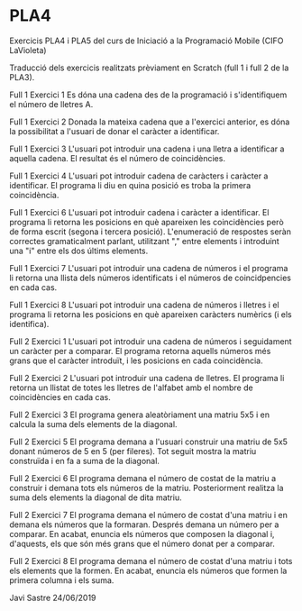 # PLA4
Exercicis PLA4 i PLA5 del curs de Iniciació a la Programació Mobile (CIFO LaVioleta)

Traducció dels exercicis realitzats prèviament en Scratch (full 1 i full 2 de la PLA3).

Full 1 Exercici 1
Es dóna una cadena des de la programació i s'identifiquem el número de lletres A.

Full 1 Exercici 2
Donada la mateixa cadena que a l'exercici anterior, es dóna la possibilitat a l'usuari de donar el caràcter a identificar.

Full 1 Exercici 3
L'usuari pot introduir una cadena i una lletra a identificar a aquella cadena. El resultat és el número de coincidències.

Full 1 Exercici 4
L'usuari pot introduir cadena de caràcters i caràcter a identificar. El programa li diu en quina posició es troba la primera coincidència.

Full 1 Exercici 6
L'usuari pot introduir cadena i caràcter a identificar. El programa li retorna les posicions en què apareixen les coincidències però de forma escrit (segona i tercera posició). L'enumeració de respostes seràn correctes gramaticalment parlant, utilitzant "," entre elements i introduint una "i" entre els dos últims elements.

Full 1 Exercici 7
L'usuari pot introduir una cadena de números i el programa li retorna una llista dels números identificats i el números de coincidpencies en cada cas.

Full 1 Exercici 8
L'usuari pot introduir una cadena de números i lletres i el programa li retorna les posicions en què apareixen caràcters numèrics (i els identifica).

Full 2 Exercici 1
L'usuari pot introduir una cadena de números i seguidament un caràcter per a comparar. El programa retorna aquells números més grans que el caràcter introduït, i les posicions en cada coincidència.

Full 2 Exercici 2
L'usuari pot introduir una cadena de lletres. El programa li retorna un llistat de totes les lletres de l'alfabet amb el nombre de coincidències en cada cas.

Full 2 Exercici 3
El programa genera aleatòriament una matriu 5x5 i en calcula la suma dels elements de la diagonal.

Full 2 Exercici 5
El programa demana a l'usuari construir una matriu de 5x5 donant números de 5 en 5 (per fileres). Tot seguit mostra la matriu construïda i en fa a suma de la diagonal.

Full 2 Exercici 6
El programa demana el número de costat de la matriu a construir i demana tots els números de la matriu. Posteriorment realitza la suma dels elements la diagonal de dita matriu.

Full 2 Exercici 7
El programa demana el número de costat d'una matriu i en demana els números que la formaran. Després demana un número per a comparar. En acabat, enuncia els números que composen la diagonal i, d'aquests, els que són més grans que el número donat per a comparar.

Full 2 Exercici 8
El programa demana el número de costat d'una matriu i tots els elements que la formen. En acabat, enuncia els números que formen la primera columna i els suma.

Javi Sastre
24/06/2019
